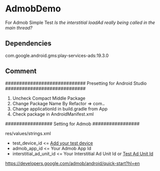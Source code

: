 # AdmobDemo

For Admob Simple Test
*Is the interstitial loadAd really being called in the main thread?*

## Dependencies

com.google.android.gms:play-services-ads:19.3.0

## Comment

#############################
Presetting for Android Studio
#############################

1. Uncheck Compact Middle Package
2. Change Package Name By Refactor => com.***.***
3. Change applicationId in build.gradle from App
4. Check package in AndroidManifest.xml

#################
Setting for Admob
#################

res/values/strings.xml
- test_device_id <= [Add your test device](https://developers.google.com/admob/android/test-ads#add_your_test_device)
- admob_app_id <= Your Admob App Id
- interstitial_ad_unit_id <= Your Interstitial Ad Unit Id or [Test Ad Unit Id](https://developers.google.com/admob/android/test-ads#sample_ad_units)

https://developers.google.com/admob/android/quick-start?hl=en
